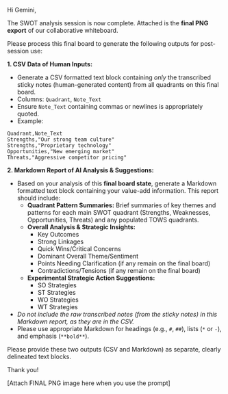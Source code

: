 Hi Gemini,

The SWOT analysis session is now complete. Attached is the **final PNG export** of our collaborative whiteboard.

Please process this final board to generate the following outputs for post-session use:

**1\. CSV Data of Human Inputs:**

* Generate a CSV formatted text block containing *only* the transcribed sticky notes (human-generated content) from all quadrants on this final board.  
* Columns: `Quadrant`, `Note_Text`  
* Ensure `Note_Text` containing commas or newlines is appropriately quoted.  
* Example:

```
Quadrant,Note_Text
Strengths,"Our strong team culture"
Strengths,"Proprietary technology"
Opportunities,"New emerging market"
Threats,"Aggressive competitor pricing"
```

**2\. Markdown Report of AI Analysis & Suggestions:**

* Based on your analysis of this **final board state**, generate a Markdown formatted text block containing your value-add information. This report should include:  
  * **Quadrant Pattern Summaries:** Brief summaries of key themes and patterns for each main SWOT quadrant (Strengths, Weaknesses, Opportunities, Threats) and any populated TOWS quadrants.  
  * **Overall Analysis & Strategic Insights:**  
    * Key Outcomes  
    * Strong Linkages  
    * Quick Wins/Critical Concerns  
    * Dominant Overall Theme/Sentiment  
    * Points Needing Clarification (if any remain on the final board)  
    * Contradictions/Tensions (if any remain on the final board)  
  * **Experimental Strategic Action Suggestions:**  
    * SO Strategies  
    * ST Strategies  
    * WO Strategies  
    * WT Strategies  
* *Do not include the raw transcribed notes (from the sticky notes) in this Markdown report, as they are in the CSV.*  
* Please use appropriate Markdown for headings (e.g., `#`, `##`), lists (`*` or `-`), and emphasis (`**bold**`).

Please provide these two outputs (CSV and Markdown) as separate, clearly delineated text blocks.

Thank you\!

\[Attach FINAL PNG image here when you use the prompt\]  